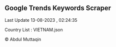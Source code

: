 

## Google Trends Keywords Scraper 
 
Last Update 13-08-2023 , 02:24:35

Country List :
VIETNAM.json



© Abdul Muttaqin 

